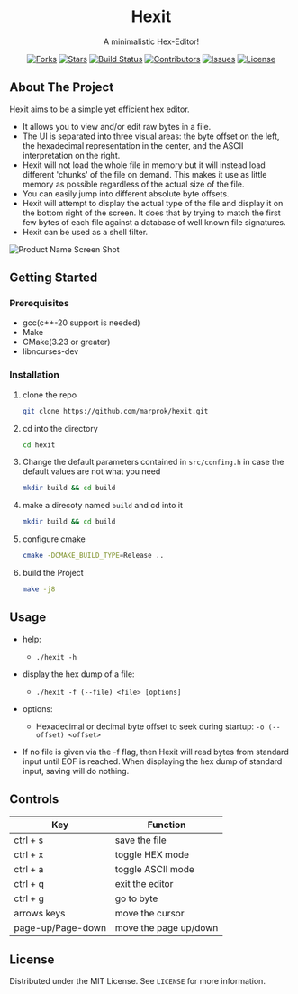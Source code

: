 <div align="center">
  <h1 align="center">Hexit</h1>
  <p align="center">
    A minimalistic Hex-Editor!
  </p>
</div>

<p align="center">
  <a href="https://github.com/marprok/hexit/network/members">
        <img src="https://img.shields.io/github/forks/marprok/hexit" alt="Forks"></a>
  <a href="https://github.com/marprok/hexit/stargazers">
        <img src="https://img.shields.io/github/stars/marprok/hexit.svg" alt="Stars"></a>
  <a href="https://github.com/marprok/hexit/actions/workflows/cmake.yml/badge.svg">
        <img src="https://github.com/marprok/hexit/actions/workflows/cmake.yml/badge.svg" alt="Build Status"></a>
  <a href="https://github.com/marprok/hexit/graphs/contributors">
        <img src="https://img.shields.io/github/contributors/marprok/hexit" alt="Contributors"></a>
  <a href="https://github.com/marprok/hexit/issues">
        <img src="https://img.shields.io/github/issues/marprok/hexit.svg" alt="Issues"></a>
  <a href="https://github.com/marprok/hexit/blob/master/LICENSE">
        <img src="https://img.shields.io/github/license/marprok/hexit.svg" alt="License"></a>
</p>

## About The Project

[product-demo]: https://github.com/marprok/hexit/assets/18293204/73c7c699-9d60-40c1-8f6a-911c67d5514f

Hexit aims to be a simple yet efficient hex editor.

-   It allows you to view and/or edit raw bytes in a file.
-   The UI is separated into three visual areas: the byte offset on the left, the hexadecimal representation in the center, and the ASCII interpretation on the right.
-   Hexit will not load the whole file in memory but it will instead load different 'chunks' of the file on demand. This makes it use as little memory as possible regardless of the actual size of the file.
-   You can easily jump into different absolute byte offsets.
-   Hexit will attempt to display the actual type of the file and display it on the bottom right of the screen. It does that by trying to match the first few bytes of each file against a database of well known file signatures.
-   Hexit can be used as a shell filter. 

![Product Name Screen Shot][product-demo]

## Getting Started

### Prerequisites

-   gcc(c++-20 support is needed)
-   Make
-   CMake(3.23 or greater)
-   libncurses-dev

### Installation

1. clone the repo
    ```sh
    git clone https://github.com/marprok/hexit.git
    ```
2. cd into the directory
    ```sh
    cd hexit
    ```
3. Change the default parameters contained in `src/confing.h` in case the default values are not what you need
    ```sh
    mkdir build && cd build
    ```
4. make a direcoty named `build` and cd into it
    ```sh
    mkdir build && cd build
    ```
5. configure cmake
    ```sh
    cmake -DCMAKE_BUILD_TYPE=Release ..
    ```
6. build the Project
    ```sh
    make -j8
    ```

## Usage

-   help:
    -   `./hexit -h`
-   display the hex dump of a file:

    -   `./hexit -f (--file) <file> [options]`

-   options:

    -   Hexadecimal or decimal byte offset to seek during startup: `-o (--offset) <offset>`

-   If no file is given via the -f flag, then Hexit will read bytes from standard input
    until EOF is reached. When displaying the hex dump of standard input, saving will do nothing.

## Controls

| Key               | Function              |
| ----------------- | --------------------- |
| ctrl + s          | save the file         |
| ctrl + x          | toggle HEX mode       |
| ctrl + a          | toggle ASCII mode     |
| ctrl + q          | exit the editor       |
| ctrl + g          | go to byte            |
| arrows keys       | move the cursor       |
| page-up/Page-down | move the page up/down |

## License

Distributed under the MIT License. See `LICENSE` for more information.
